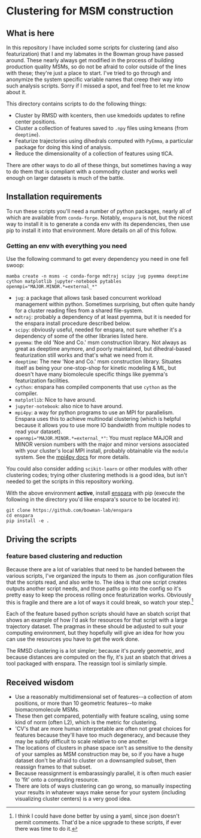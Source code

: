 # Clustering for MSM construction
## What is here
In this repository I have included some scripts for clustering (and also featurization) that I and my labmates in the Bowman group have passed around. These nearly always get modified in the process of building production quality MSMs, so do not be afraid to color outside of the lines with these; they're just a place to start. I've tried to go through and anonymize the system specific variable names that creep their way into such analysis scripts. Sorry if I missed a spot, and feel free to let me know about it.

This directory contains scripts to do the following things:
 - Cluster by RMSD with kcenters, then use kmedoids updates to refine center positions.
 - Cluster a collection of features saved to `.npy` files using kmeans (from `deeptime`).
 - Featurize trajectories using dihedrals computed with `PyEmma`, a particular package for doing this kind of analysis.
 - Reduce the dimensionality of a collection of features using tICA.

There are other ways to do all of these things, but sometimes having a way to do them that is compliant with a commodity cluster and works well enough on larger datasets is much of the battle.

## Installation requirements

To run these scripts you'll need a number of python packages, nearly all of which are available from `conda-forge`. Notably, `enspara` is not, but the nicest way to install it is to generate a conda env with its dependencies, then use pip to install it into that environment. More details on all of this follow.

### Getting an env with everything you need

Use the following command to get every dependency you need in one fell swoop:
```
mamba create -n msms -c conda-forge mdtraj scipy jug pyemma deeptime cython matplotlib jupyter-notebook pytables openmpi="MAJOR.MINOR.*=external_*"
```
- `jug`: a package that allows task based concurrent workload management within python. Sometimes surprising, but often quite handy for a cluster reading files from a shared file-system.
- `mdtraj`: probably a dependency of at least pyemma, but it is needed for the enspara install procedure described below.
- `scipy`: obviously useful, needed for enspara, not sure whether it's a dependency of some of the other libraries listed here.
- `pyemma`: the old 'Noe and Co.' msm construction library. Not always as great as deeptime anymore, and poorly maintained, but dihedral-based featurization still works and that's what we need from it.
- `deeptime`: The new 'Noe and Co.' msm construction library. Situates itself as being your one-stop-shop for kinetic modeling \& ML, but doesn't have many biomolecule specific things like pyemma's featurization facilities.
- `cython`: enspara has compiled components that use `cython` as the compiler.
- `matplotlib`: Nice to have around.
- `jupyter-notebook`: also nice to have around.
- `mpi4py`: a way for python programs to use an MPI for parallelism. Enspara uses this to achieve multinodal clustering (which is helpful because it allows you to use more IO bandwidth from multiple nodes to read your dataset).
- `openmpi="MAJOR.MINOR.*=external_*"`: You must replace MAJOR and MINOR version numbers with the major and minor versions associated with your cluster's local MPI install, probably obtainable via the `module` system. See the [mpi4py docs](https://mpi4py.readthedocs.io/en/stable/install.html#using-conda) for more details.

You could also consider adding `scikit-learn` or other modules with other clustering codes; trying other clustering methods is a good idea, but isn't needed to get the scripts in this repository working.
  
With the above environment **active**, install [enspara](https://github.com/bowman-lab/enspara) with pip (execute the following in the directory you'd like enspara's source to be located in):
```
git clone https://github.com/bowman-lab/enspara
cd enspara
pip install -e .
```

## Driving the scripts
### feature based clustering and reduction
Because there are a lot of variables that need to be handed between the various scripts, I've organized the inputs to them as .json configuration files that the scripts read, and also write to. The idea is that one script creates outputs another script needs, and those paths go into the config so it's pretty easy to keep the process rolling once featurization works. Obviously this is fragile and there are a lot of ways it could break, so watch your step.[^1]

Each of the feature based python scripts should have an sbatch script that shows an example of how I'd ask for resources for that script with a large trajectory dataset. The pragmas in these should be adjusted to suit your computing environment, but they hopefully will give an idea for how you can use the resources you have to get the work done.

The RMSD clustering is a lot simpler; because it's purely geometric, and because distances are computed on the fly, it's just an sbatch that drives a tool packaged with enspara. The reassign tool is similarly simple.

## Received wisdom
 - Use a reasonably multidimensional set of features--a collection of atom positions, or more than 10 geometric features--to make biomacromolecule MSMs.  
 - These then get compared, potentially with feature scaling, using some kind of norm (often L2), which is the metric for clustering. 
 - 'CV's that are more human interpretable are often not great choices for features because they'll have too much degeneracy, and because they may be subtly difficult to scale relative to one another.
 - The locations of clusters in phase space isn't as sensitive to the density of your samples as MSM construction may be, so if you have a huge dataset don't be afraid to cluster on a downsampled subset, then reassign frames to that subset. 
 - Because reassignment is embarassingly parallel, it is often much easier to 'fit' onto a computing resource.
 - There are lots of ways clustering can go wrong, so manually inspecting your results in whatever ways make sense for your system (including visualizing cluster centers) is a very good idea.

[^1]: I think I could have done better by using a yaml, since json doesn't permit comments. That'd be a nice upgrade to these scripts, if ever there was time to do it.
